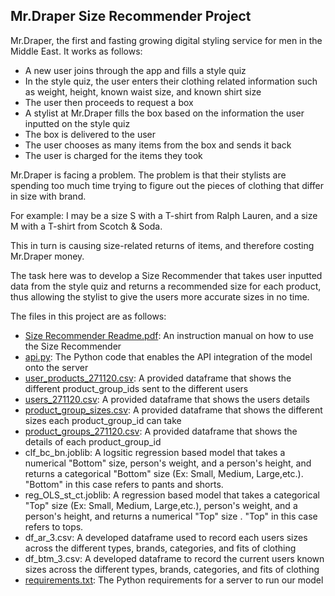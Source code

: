 ## Mr.Draper Size Recommender Project

Mr.Draper, the first and fasting growing digital styling service for men in the Middle East. It works as follows:
* A new user joins through the app and fills a style quiz
* In the style quiz, the user enters their clothing related information such as weight, height, known waist size, and known shirt size
* The user then proceeds to request a box
* A stylist at Mr.Draper fills the box based on the information the user inputted on the style quiz
* The box is delivered to the user
* The user chooses as many items from the box and sends it back
* The user is charged for the items they took

Mr.Draper is facing a problem. The problem is that their stylists are spending too much time trying to figure out the pieces of clothing that differ in size with brand. 

For example: I may be a size S with a T-shirt from Ralph Lauren, and a size M with a T-shirt from Scotch & Soda.

This in turn is causing size-related returns of items, and therefore costing Mr.Draper money.

The task here was to develop a Size Recommender that takes user inputted data from the style quiz and returns a recommended size for each product, thus allowing the stylist to give the users more accurate sizes in no time.

The files in this project are as follows:
* [Size Recommender Readme.pdf](https://github.com/chriskh93/my-portfolio/blob/main/Mr.Draper%20Size%20Recommender%20Project/Size%20Recommender%20Readme.pdf): An instruction manual on how to use the Size Recommender
* [api.py](https://github.com/chriskh93/my-portfolio/blob/main/Mr.Draper%20Size%20Recommender%20Project/api.py): The Python code that enables the API integration of the model onto the server
* [user_products_271120.csv](https://github.com/chriskh93/my-portfolio/blob/main/Mr.Draper%20Size%20Recommender%20Project/user_products_271120.csv): A provided dataframe that shows the different product_group_ids sent to the different users
* [users_271120.csv](https://github.com/chriskh93/my-portfolio/blob/main/Mr.Draper%20Size%20Recommender%20Project/users_271120.csv): A provided dataframe that shows the users details
* [product_group_sizes.csv](https://github.com/chriskh93/my-portfolio/blob/main/Mr.Draper%20Size%20Recommender%20Project/product_group_sizes.csv): A provided dataframe that shows the different sizes each product_group_id can take
* [product_groups_271120.csv](https://github.com/chriskh93/my-portfolio/blob/main/Mr.Draper%20Size%20Recommender%20Project/product_groups_271120.csv): A provided dataframe that shows the details of each product_group_id
* clf_bc_bn.joblib: A logsitic regression based model that takes a numerical "Bottom" size, person's weight, and a person's height, and returns a categorical "Bottom" size (Ex: Small, Medium, Large,etc.). "Bottom" in this case refers to pants and shorts.
* reg_OLS_st_ct.joblib: A  regression based model that takes a categorical "Top" size (Ex: Small, Medium, Large,etc.), person's weight, and a person's height, and returns a numerical "Top" size . "Top" in this case refers to tops.
* df_ar_3.csv: A developed dataframe used to record each users sizes across the different types, brands, categories, and fits of clothing
* df_btm_3.csv: A developed dataframe to record the current users known sizes across the different types, brands, categories, and fits of clothing
* [requirements.txt](https://github.com/chriskh93/my-portfolio/blob/main/Mr.Draper%20Size%20Recommender%20Project/requirements.txt): The Python requirements for a server to run our model
